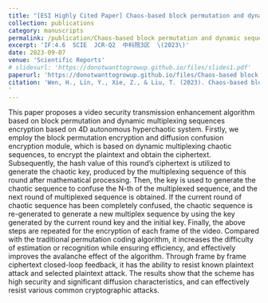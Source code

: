 ```yaml
---
title: "[ESI Highly Cited Paper] Chaos-based block permutation and dynamic sequence multiplexing for video encryption"
collection: publications
category: manuscripts
permalink: /publication/Chaos-based block permutation and dynamic sequence multiplexing for video encryption
excerpt: 'IF:4.6  SCIE  JCR-Q2  中科院3区  \(2023\)'
date: 2023-09-07
venue: 'Scientific Reports'
# slidesurl: 'https://donotwanttogrowup.github.io/files/slides1.pdf'
paperurl: 'https://donotwanttogrowup.github.io/files/Chaos-based block permutation and dynamic sequence multiplexing for video encryption.pdf'
citation: 'Wen, H., Lin, Y., Xie, Z., & Liu, T. (2023). Chaos-based block permutation and dynamic sequence multiplexing for video encryption. In Scientific Reports (Vol. 13, Issue 1). Springer Science and Business Media LLC. https://doi.org/10.1038/s41598-023-41082-9
'
---
```


This paper proposes a video security transmission enhancement algorithm based on block permutation and dynamic multiplexing sequences encryption based on 4D autonomous hyperchaotic system. Firstly, we employ the block permutation encryption and diffusion confusion encryption module, which is based on dynamic multiplexing chaotic sequences, to encrypt the plaintext and obtain the ciphertext. Subsequently, the hash value of this round’s ciphertext is utilized to generate the chaotic key, produced by the multiplexing sequence of this round after mathematical processing. Then, the key is used to generate the chaotic sequence to confuse the N-th of the multiplexed sequence, and the next round of multiplexed sequence is obtained. If the current round of chaotic sequence has been completely confused, the chaotic sequence is re-generated to generate a new multiplex sequence by using the key generated by the current round key and the initial key. Finally, the above steps are repeated for the encryption of each frame of the video. Compared with the traditional permutation coding algorithm, it increases the difficulty of estimation or recognition while ensuring efficiency, and effectively improves the avalanche effect of the algorithm. Through frame by frame ciphertext closed-loop feedback, it has the ability to resist known plaintext attack and selected plaintext attack. The results show that the scheme has high security and significant diffusion characteristics, and can effectively resist various common cryptographic attacks.